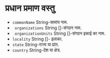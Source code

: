 # प्रधान प्रमाण वस्तु

* ` commonName ` String-सामांय नाम.
* ` organizations` String []-संगठन नाम.
* ` organizationUnits` String []-संगठन इकाई का नाम.
* `locality` String []- इलाका.
* `state` String-राज्य या प्रांत.
* `country` String-देश या क्षेत्र.
